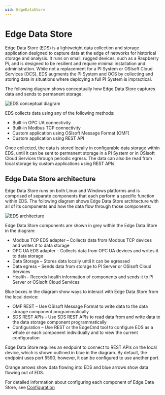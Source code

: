 ```yaml
---
uid: EdgeDataStore
---
```


# Edge Data Store

Edge Data Store (EDS) is a lightweight data collection and storage application designed to capture data at the edge of networks for historical storage and analysis. It runs on small, rugged devices, such as a Raspberry Pi, and is designed to be resilient and require minimal installation and administration. While not a replacement for a PI System or OSIsoft Cloud Services (OCS), EDS augments the PI System and OCS by collecting and storing data in situations where deploying a full PI System is impractical. 

The following diagram shows conceptually how Edge Data Store captures data and sends to permanent storage:

![EDS conceptual diagram](https://osisoft.github.io/Edge-Data-Store-Docs/V1/images/EDSConceptualDiag.jpg "EDS conecptual diagram")

EDS collects data using any of the following methods:

* Built-in OPC UA connectivity
* Built-in Modbus TCP connectivity
* Custom application using OSIsoft Message Format (OMF)
* Custom application using REST API

Once collected, the data is stored locally in configurable data storage within EDS, until it can be sent to permanent storage in a PI System or in OSIsoft Cloud Services through periodic egress. The data can also be read from local storage by custom applications using REST APIs.

## Edge Data Store architecture
Edge Data Store runs on both Linux and Windows platforms and is comprised of separate components that each perform a specific function within EDS. The following diagram shows Edge Data Store architecture with all of its components and how the data flow through those components:

![EDS architecture](https://osisoft.github.io/Edge-Data-Store-Docs/V1/images/EDSArchitectureDiag.jpg "EDS architecture")

Edge Data Store components are shown in grey within the Edge Data Store in the diagram:

* Modbus TCP EDS adapter – Collects data from Modbus TCP devices and writes it to data storage
* OPC UA EDS adapter – Collects data from OPC UA devices and writes it to data storage
* Data Storage – Stores data locally until it can be egressed
* Data egress – Sends data from storage to PI Server or OSIsoft Cloud Services
* Health – Records health information of components and sends it to PI Server or OSIsoft Cloud Services

Blue boxes in the diagram show ways to interact with Edge Data Store from the local device:

* OMF REST – Use OSIsoft Message Format to write data to the data storage component programmatically
* SDS REST APIs – Use SDS REST APIs to read data from and write data to the data storage component programmatically
* Configuration – Use REST or the EdgeCmd tool to configure EDS as a whole or each component individually and to view the current configuration

Edge Data Store requires an endpoint to connect to REST APIs on the local device, which is shown outlined in blue in the diagram. By default, the endpoint uses port 5590; however, it can be configured to use another port. 

Orange arrows show data flowing into EDS and blue arrows show data flowing out of EDS.

For detailed information about configuring each component of Edge Data Store, see [Configuration](xref:Configuration)

